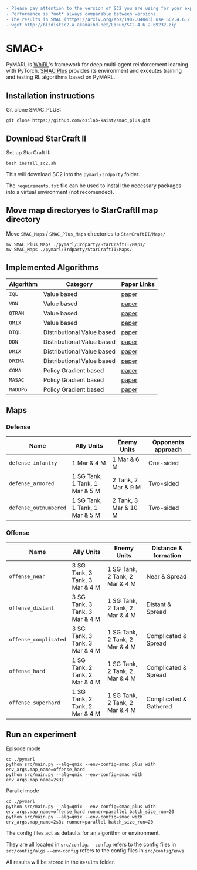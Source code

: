 ```diff
- Please pay attention to the version of SC2 you are using for your experiments. 
- Performance is *not* always comparable between versions. 
- The results in SMAC (https://arxiv.org/abs/1902.04043) use SC2.4.6.2.69232 not SC2.4.10.
- wget http://blzdistsc2-a.akamaihd.net/Linux/SC2.4.6.2.69232.zip
```

# SMAC+

PyMARL is [WhiRL](http://whirl.cs.ox.ac.uk)'s framework for deep multi-agent reinforcement learning with PyTorch.
[SMAC Plus](https://github.com/MingyuKim87/smac_plus) provides its environment and exceutes training and testing RL algorithms based on PyMARL.

## Installation instructions
Git clone SMAC_PLUS:
```shell
git clone https://github.com/osilab-kaist/smac_plus.git
```

## Download StarCraft II
Set up StarCraft II:
```shell
bash install_sc2.sh
```

This will download SC2 into the `pymarl/3rdparty` folder.

The `requirements.txt` file can be used to install the necessary packages into a virtual environment (not recomended).

## Move map directoryes to StarCraftII map directory 

Move `SMAC_Maps` / `SMAC_Plus_Maps` directories to `StarCraftII/Maps/`

```shell
mv SMAC_Plus_Maps ./pymarl/3rdparty/StarCraftII/Maps/
mv SMAC_Maps ./pymarl/3rdparty/StarCraftII/Maps/
```
## Implemented Algorithms
| Algorithm | Category | Paper Links|
|---|---|---|
| `IQL` | Value based | [paper](http://citeseerx.ist.psu.edu/viewdoc/summary?doi=10.1.1.55.8066)|
| `VDN` | Value based |  [paper](https://arxiv.org/abs/1706.05296)|
| `QTRAN` | Value based |  [paper](https://arxiv.org/abs/1905.05408)|
| `QMIX` | Value based |  [paper](https://arxiv.org/abs/1803.11485)|
| `DIQL` | Distributional Value based | [paper](https://arxiv.org/abs/2102.07936)|
| `DDN` | Distributional Value based | [paper](https://arxiv.org/abs/2102.07936)|
| `DMIX` | Distributional Value based | [paper](https://arxiv.org/abs/2102.07936) |
| `DRIMA` | Distributional Value based | [paper](https://openreview.net/forum?id=5qwA7LLbgP0) |
| `COMA` | Policy Gradient based | [paper](https://arxiv.org/abs/1705.08926) |
| `MASAC` | Policy Gradient based | [paper](https://arxiv.org/abs/1801.01290) |
| `MADDPG` | Policy Gradient based | [paper](https://arxiv.org/abs/1706.02275) |

## Maps
### Defense
| Name | Ally Units | Enemy Units | Opponents approach |
|---|---|---|---|
| `defense_infantry` | 1 Mar & 4 M | 1 Mar & 6 M | One-sided |
| `defense_armored` | 1 SG Tank, 1 Tank, 1 Mar & 5 M | 2 Tank, 2 Mar & 9 M | Two-sided |
| `defense_outnumbered` | 1 SG Tank, 1 Tank, 1 Mar & 5 M  | 2 Tank, 3 Mar & 10 M | Two-sided |

### Offense
| Name | Ally Units | Enemy Units | Distance & formation |
|---|---|---|---|
| `offense_near` |  3 SG Tank, 3 Tank, 3 Mar & 4 M| 1 SG Tank, 2 Tank, 2 Mar & 4 M | Near & Spread |
| `offense_distant` |  3 SG Tank, 3 Tank, 3 Mar & 4 M| 1 SG Tank, 2 Tank, 2 Mar & 4 M | Distant & Spread |
| `offense_complicated` |  3 SG Tank, 3 Tank, 3 Mar & 4 M| 1 SG Tank, 2 Tank, 2 Mar & 4 M | Complicated & Spread |
| `offense_hard` |  1 SG Tank, 2 Tank, 2 Mar & 4 M| 1 SG Tank, 2 Tank, 2 Mar & 4 M | Complicated & Spread |
| `offense_superhard` |  1 SG Tank, 2 Tank, 2 Mar & 4 M| 1 SG Tank, 2 Tank, 2 Mar & 4 M | Complicated & Gathered |

## Run an experiment 
Episode mode
```shell
cd ./pymarl
python src/main.py --alg=qmix --env-config=smac_plus with env_args.map_name=offense_hard
python src/main.py --alg=qmix --env-config=smac with env_args.map_name=2s3z
```

Parallel mode
```shell
cd ./pymarl
python src/main.py --alg=qmix --env-config=smac_plus with env_args.map_name=offense_hard runner=parallel batch_size_run=20
python src/main.py --alg=qmix --env-config=smac with env_args.map_name=2s3z runner=parallel batch_size_run=20
```

The config files act as defaults for an algorithm or environment. 

They are all located in `src/config`.
`--config` refers to the config files in `src/config/algs`
`--env-config` refers to the config files in `src/config/envs`

All results will be stored in the `Results` folder.



<!-- ## Saving and loading learnt models

### Saving models

You can save the learnt models to disk by setting `save_model = True`, which is set to `False` by default. The frequency of saving models can be adjusted using `save_model_interval` configuration. Models will be saved in the result directory, under the folder called *models*. The directory corresponding each run will contain models saved throughout the experiment, each within a folder corresponding to the number of timesteps passed since starting the learning process.

### Loading models

Learnt models can be loaded using the `checkpoint_path` parameter, after which the learning will proceed from the corresponding timestep. 

## Watching StarCraft II replays

`save_replay` option allows saving replays of models which are loaded using `checkpoint_path`. Once the model is successfully loaded, `test_nepisode` number of episodes are run on the test mode and a .SC2Replay file is saved in the Replay directory of StarCraft II. Please make sure to use the episode runner if you wish to save a replay, i.e., `runner=episode`. The name of the saved replay file starts with the given `env_args.save_replay_prefix` (map_name if empty), followed by the current timestamp. 

The saved replays can be watched by double-clicking on them or using the following command:

```shell
python -m pysc2.bin.play --norender --rgb_minimap_size 0 --replay NAME.SC2Replay
```

**Note:** Replays cannot be watched using the Linux version of StarCraft II. Please use either the Mac or Windows version of the StarCraft II client.

## Documentation/Support

Documentation is a little sparse at the moment (but will improve!). Please raise an issue in this repo, or email [Tabish](mailto:tabish.rashid@cs.ox.ac.uk) -->

<!-- ## Citing PyMARL 

If you use PyMARL in your research, please cite the [SMAC Plus]().

*M. Samvelyan, T. Rashid, C. Schroeder de Witt, G. Farquhar, N. Nardelli, T.G.J. Rudner, C.-M. Hung, P.H.S. Torr, J. Foerster, S. Whiteson. The StarCraft Multi-Agent Challenge, CoRR abs/1902.04043, 2019.*

In BibTeX format:

```tex
@article{samvelyan19smac,
  title = {{The} {StarCraft} {Multi}-{Agent} {Challenge}},
  author = {Mikayel Samvelyan and Tabish Rashid and Christian Schroeder de Witt and Gregory Farquhar and Nantas Nardelli and Tim G. J. Rudner and Chia-Man Hung and Philiph H. S. Torr and Jakob Foerster and Shimon Whiteson},
  journal = {CoRR},
  volume = {abs/1902.04043},
  year = {2019},
}
```

## License

Code licensed under the Apache License v2.0 -->
